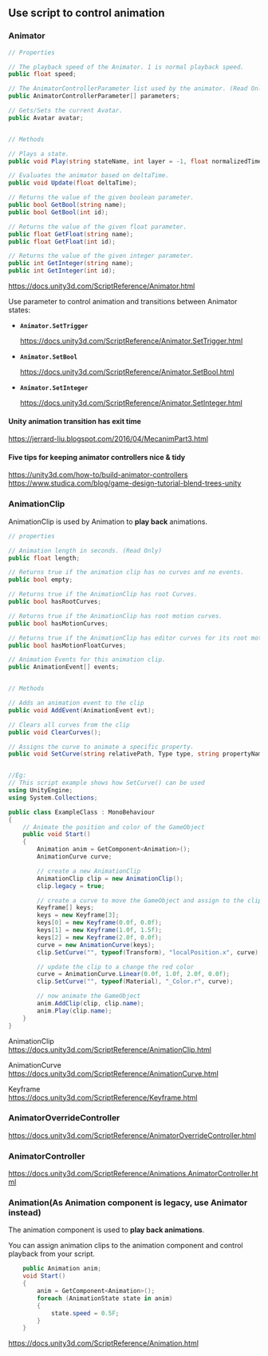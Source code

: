 ## Use script to control animation 

### Animator

```cs
// Properties

// The playback speed of the Animator. 1 is normal playback speed.
public float speed;

// The AnimatorControllerParameter list used by the animator. (Read Only)
public AnimatorControllerParameter[] parameters;

// Gets/Sets the current Avatar.
public Avatar avatar;


// Methods

// Plays a state.
public void Play(string stateName, int layer = -1, float normalizedTime = float.NegativeInfinity);

// Evaluates the animator based on deltaTime.
public void Update(float deltaTime);

// Returns the value of the given boolean parameter.
public bool GetBool(string name);
public bool GetBool(int id);

// Returns the value of the given float parameter.
public float GetFloat(string name);
public float GetFloat(int id);

// Returns the value of the given integer parameter.
public int GetInteger(string name);
public int GetInteger(int id);

```





https://docs.unity3d.com/ScriptReference/Animator.html

Use parameter to control animation and transitions between Animator states:

- **`Animator.SetTrigger`**
    
    https://docs.unity3d.com/ScriptReference/Animator.SetTrigger.html
    
- **`Animator.SetBool`**
    
    https://docs.unity3d.com/ScriptReference/Animator.SetBool.html
    
- **`Animator.SetInteger`**
    
    https://docs.unity3d.com/ScriptReference/Animator.SetInteger.html
    
#### Unity animation transition has exit time
https://jerrard-liu.blogspot.com/2016/04/MecanimPart3.html
    
#### Five tips for keeping animator controllers nice & tidy
https://unity3d.com/how-to/build-animator-controllers \
https://www.studica.com/blog/game-design-tutorial-blend-trees-unity


### AnimationClip
AnimationClip is used by Animation to **play back** animations.

```cs
// properties

// Animation length in seconds. (Read Only)
public float length;

// Returns true if the animation clip has no curves and no events.
public bool empty;

// Returns true if the AnimationClip has root Curves.
public bool hasRootCurves;

// Returns true if the AnimationClip has root motion curves.
public bool hasMotionCurves;

// Returns true if the AnimationClip has editor curves for its root motion.
public bool hasMotionFloatCurves;

// Animation Events for this animation clip.
public AnimationEvent[] events;


// Methods

// Adds an animation event to the clip
public void AddEvent(AnimationEvent evt);

// Clears all curves from the clip
public void ClearCurves();

// Assigns the curve to animate a specific property.
public void SetCurve(string relativePath, Type type, string propertyName, AnimationCurve curve);


//Eg:
// This script example shows how SetCurve() can be used
using UnityEngine;
using System.Collections;

public class ExampleClass : MonoBehaviour
{
    // Animate the position and color of the GameObject
    public void Start()
    {
        Animation anim = GetComponent<Animation>();
        AnimationCurve curve;

        // create a new AnimationClip
        AnimationClip clip = new AnimationClip();
        clip.legacy = true;

        // create a curve to move the GameObject and assign to the clip
        Keyframe[] keys;
        keys = new Keyframe[3];
        keys[0] = new Keyframe(0.0f, 0.0f);
        keys[1] = new Keyframe(1.0f, 1.5f);
        keys[2] = new Keyframe(2.0f, 0.0f);
        curve = new AnimationCurve(keys);
        clip.SetCurve("", typeof(Transform), "localPosition.x", curve);

        // update the clip to a change the red color
        curve = AnimationCurve.Linear(0.0f, 1.0f, 2.0f, 0.0f);
        clip.SetCurve("", typeof(Material), "_Color.r", curve);

        // now animate the GameObject
        anim.AddClip(clip, clip.name);
        anim.Play(clip.name);
    }
}
```

AnimationClip \
https://docs.unity3d.com/ScriptReference/AnimationClip.html

AnimationCurve \
https://docs.unity3d.com/ScriptReference/AnimationCurve.html

Keyframe \
https://docs.unity3d.com/ScriptReference/Keyframe.html

### AnimatorOverrideController

https://docs.unity3d.com/ScriptReference/AnimatorOverrideController.html


### AnimatorController


https://docs.unity3d.com/ScriptReference/Animations.AnimatorController.html


### Animation(As Animation component is legacy, use Animator instead)
The animation component is used to **play back animations**.

You can assign animation clips to the animation component and control playback from your script.


```cs
    public Animation anim;
    void Start()
    {
        anim = GetComponent<Animation>();
        foreach (AnimationState state in anim)
        {
            state.speed = 0.5F;
        }
    }

```

https://docs.unity3d.com/ScriptReference/Animation.html

